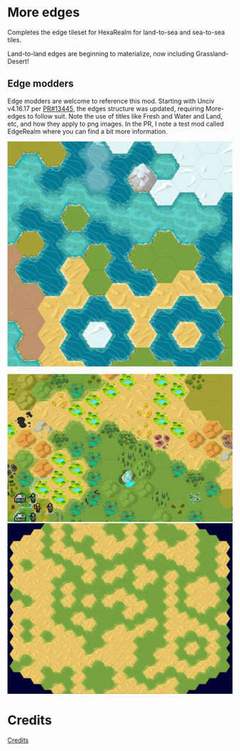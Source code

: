 # More edges

Completes the edge tileset for HexaRealm for land-to-sea and sea-to-sea tiles.

Land-to-land edges are beginning to materialize, now including Grassland-Desert!

## Edge modders

Edge modders are welcome to reference this mod. Starting with Unciv v4.16.17 per [PR#13445](https://github.com/yairm210/Unciv/pull/13445), the edges structure was updated, requiring More-edges to follow suit. Note the use of titles like Fresh and Water and Land, etc, and how they apply to png images. In the PR, I note a test mod called EdgeRealm where you can find a bit more information.

![](preview.png)

![](https://github.com/hackedpassword/Unciv-Assets/blob/main/Images/More%20Edges/grassland-desert_demo.png)
![](https://github.com/hackedpassword/Unciv-Assets/blob/main/Images/More%20Edges/grassland-desert_demo2.png)

# Credits

[Credits](Credits.md)
